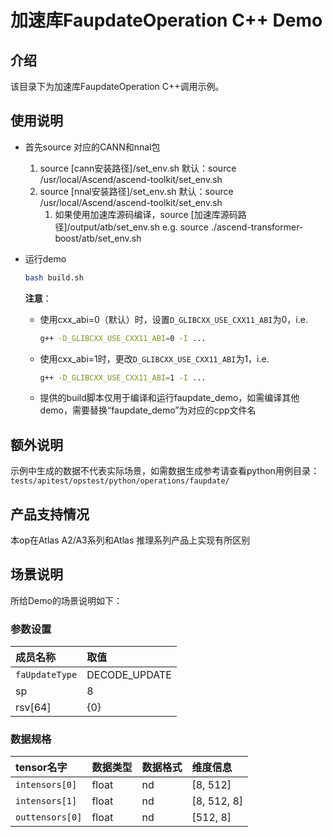 # 加速库FaupdateOperation C++ Demo
## 介绍
该目录下为加速库FaupdateOperation C++调用示例。

## 使用说明
- 首先source 对应的CANN和nnal包
    1. source [cann安装路径]/set_env.sh
        默认：source /usr/local/Ascend/ascend-toolkit/set_env.sh
    2. source [nnal安装路径]/set_env.sh
        默认：source /usr/local/Ascend/ascend-toolkit/set_env.sh
        1. 如果使用加速库源码编译，source [加速库源码路径]/output/atb/set_env.sh
        e.g. source ./ascend-transformer-boost/atb/set_env.sh

- 运行demo
    ```sh
    bash build.sh
    ```
    **注意**：
    - 使用cxx_abi=0（默认）时，设置`D_GLIBCXX_USE_CXX11_ABI`为0，i.e.
        ```sh
        g++ -D_GLIBCXX_USE_CXX11_ABI=0 -I ...
        ```
    - 使用cxx_abi=1时，更改`D_GLIBCXX_USE_CXX11_ABI`为1，i.e.
        ```sh
        g++ -D_GLIBCXX_USE_CXX11_ABI=1 -I ...
        ```
    - 提供的build脚本仅用于编译和运行faupdate_demo，如需编译其他demo，需要替换“faupdate_demo”为对应的cpp文件名

## 额外说明
示例中生成的数据不代表实际场景，如需数据生成参考请查看python用例目录：
`tests/apitest/opstest/python/operations/faupdate/`

## 产品支持情况
本op在Atlas A2/A3系列和Atlas 推理系列产品上实现有所区别

## 场景说明
所给Demo的场景说明如下：
### 参数设置

| 成员名称       | 取值          |
| :------------- | :------------ |
| `faUpdateType` | DECODE_UPDATE |
| sp             | 8             |
| rsv[64]        | {0}           |


### 数据规格

| tensor名字      | 数据类型 | 数据格式 | 维度信息    |
| :-------------- | :------- | :------- | :---------- |
| `intensors[0]`  | float    | nd       | [8, 512]    |
| `intensors[1]`  | float    | nd       | [8, 512, 8] |
| `outtensors[0]` | float    | nd       | [512, 8]    |
